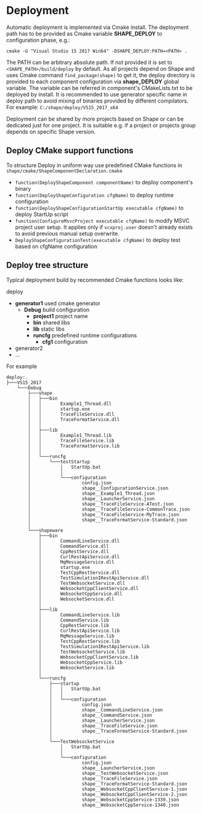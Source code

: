 # Deployment

Automatic deployment is implemented via Cmake install. The deployment path has to be provided as Cmake variable **SHAPE_DEPLOY** to configuration  phase, e.g.:

```
cmake -G "Visual Studio 15 2017 Win64" -DSHAPE_DEPLOY:PATH=<PATH> . 
``` 

The PATH can be arbitrary absolute path. If not provided it is set to `<SHAPE_PATH>/build/deploy` by default.
As all projects depend on Shape and uses Cmake command `find_package(shape)` to get it, the deploy directory is provided to each component configuration via **shape_DEPLOY** global variable. The variable can be referred in component's CMakeLists.txt to be deployed by install. It is recommended to use generator specific name in deploy path to avoid mixing of binaries provided by different compilators. For example: `C:/shape/deploy/VS15_2017_x64`

Deployment can be shared by more projects based on Shape or can be dedicated just for one project. It is suitable e.g. if a project or projects group depends on specific Shape version. 

## Deploy CMake support functions

To structure Deploy in uniform way use predefined CMake functions in `shape/cmake/ShapeComponentDeclaration.cmake`

- `function(DeployShapeComponent componentName)` to deploy component's binary
- `function(DeployShapeConfiguration cfgName)` to deploy runtime configuration
- `function(DeployShapeConfigurationStartUp executable cfgName)` to deploy StartUp script
- `function(ConfigureMsvcProject executable cfgName)` to modify MSVC project user setup. It applies only if `vcxproj.user` 
doesn't already exists to avoid previous manual setup overwrite.
- `DeployShapeConfigurationTest(executable cfgName)` to deploy test based on cfgName configuration

## Deploy tree structure
Typical deployment build by recommended Cmake functions looks like:

deploy
- **generator1** used cmake generator
  - **Debug** build configuration
    - **project1** project name
     - **bin** shared libs
     - **lib** static libs
     - **runcfg** predefined runtime configurations
       - **cfg1** configuration
- generator2
 - ...

For example
```
deploy:.
├───VS15_2017
    └───Debug
        ├───shape
        │   ├───bin
        │   │       Example1_Thread.dll
        │   │       startup.exe
        │   │       TraceFileService.dll
        │   │       TraceFormatService.dll
        │   │
        │   ├───lib
        │   │       Example1_Thread.lib
        │   │       TraceFileService.lib
        │   │       TraceFormatService.lib
        │   │
        │   └───runcfg
        │       └───testStartup
        │           │   StartUp.bat
        │           │
        │           └───configuration
        │                   config.json
        │                   shape__ConfigurationService.json
        │                   shape__Example1_Thread.json
        │                   shape__LauncherService.json
        │                   shape__TraceFileService-ATest.json
        │                   shape__TraceFileService-CommonTrace.json
        │                   shape__TraceFileService-MyTrace.json
        │                   shape__TraceFormatService-Standard.json
        │
        └───shapeware
            ├───bin
            │       CommandLineService.dll
            │       CommandService.dll
            │       CppRestService.dll
            │       CurlRestApiService.dll
            │       MqMessageService.dll
            │       startup.exe
            │       TestCppRestService.dll
            │       TestSimulationIRestApiService.dll
            │       TestWebsocketService.dll
            │       WebsocketCppClientService.dll
            │       WebsocketCppService.dll
            │       WebsocketService.dll
            │
            ├───lib
            │       CommandLineService.lib
            │       CommandService.lib
            │       CppRestService.lib
            │       CurlRestApiService.lib
            │       MqMessageService.lib
            │       TestCppRestService.lib
            │       TestSimulationIRestApiService.lib
            │       TestWebsocketService.lib
            │       WebsocketCppClientService.lib
            │       WebsocketCppService.lib
            │       WebsocketService.lib
            │
            └───runcfg
                ├───startup
                │   │   StartUp.bat
                │   │
                │   └───configuration
                │           config.json
                │           shape__CommandLineService.json
                │           shape__CommandService.json
                │           shape__LauncherService.json
                │           shape__TraceFileService.json
                │           shape__TraceFormatService-Standard.json
                │
                └───TestWebsocketService
                    │   StartUp.bat
                    │
                    └───configuration
                            config.json
                            shape__LauncherService.json
                            shape__TestWebsocketService.json
                            shape__TraceFileService.json
                            shape__TraceFormatService-Standard.json
                            shape__WebsocketCppClientService-1.json
                            shape__WebsocketCppClientService-2.json
                            shape__WebsocketCppService-1339.json
                            shape__WebsocketCppService-1340.json
```
